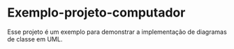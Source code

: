 # Exemplo-projeto-computador
Esse projeto é um exemplo para demonstrar a implementação de diagramas de classe em UML.
